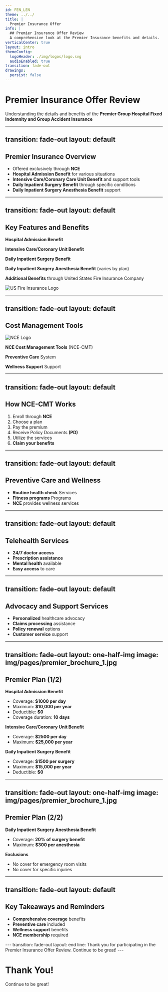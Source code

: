 ```yaml
---
id: FEN_LEN
theme: ../../
title: | 
  Premier Insurance Offer
info: |
  ## Premier Insurance Offer Review
  A comprehensive look at the Premier Insurance benefits and details.
verticalCenter: true
layout: intro
themeConfig:
  logoHeader: ./img/logos/logo.svg
  audioEnabled: true
transition: fade-out
drawings:
  persist: false
---
```


<SlideAudio deckKey="FEN_LEN" />

# Premier Insurance Offer Review

Understanding the details and benefits of the **Premier Group Hospital Fixed Indemnity and Group Accident Insurance**

---
transition: fade-out
layout: default
---

## Premier Insurance Overview

<v-clicks>

- Offered exclusively through **NCE**
- **Hospital Admission Benefit** for various situations
- **Intensive Care/Coronary Care Unit Benefit** and support tools
- **Daily Inpatient Surgery Benefit** through specific conditions
- **Daily Inpatient Surgery Anesthesia Benefit** support

</v-clicks>

---
transition: fade-out
layout: default
---

## Key Features and Benefits

<v-clicks>

**Hospital Admission Benefit**

**Intensive Care/Coronary Unit Benefit**

**Daily Inpatient Surgery Benefit**

**Daily Inpatient Surgery Anesthesia Benefit** (varies by plan)
</v-clicks>

<v-click>

**Additional Benefits** through United States Fire Insurance Company
<div class="grid grid-cols-1 gap-4 items-center px-8 py-4">
  <img src="" class="h-12 mix-blend-multiply" alt="US Fire Insurance Logo">
</div>

</v-click>

---
transition: fade-out
layout: default
---

## Cost Management Tools

<v-click>

<div class="grid grid-cols-1 gap-4 items-center px-8 py-4">
  <img src="" class="h-24 mix-blend-multiply" alt="NCE Logo">
</div>

**NCE Cost Management Tools** (NCE-CMT)
</v-click>

<v-click>

**Preventive Care** System
</v-click>

<v-click>

**Wellness Support** Support
</v-click>

---
transition: fade-out
layout: default
---

## How NCE-CMT Works

<v-clicks>

1. Enroll through **NCE**
2. Choose a plan
3. Pay the premium
4. Receive Policy Documents **(PD)**
5. Utilize the services
6. **Claim your benefits**

</v-clicks>

---
transition: fade-out
layout: default
---

## Preventive Care and Wellness

<v-clicks>

- **Routine health check** Services
- **Fitness programs** Programs
- **NCE** provides wellness services

</v-clicks>

---
transition: fade-out
layout: default
---

## Telehealth Services

<v-clicks>

- **24/7 doctor access**
- **Prescription assistance**
- **Mental health** available
- **Easy access** to care

</v-clicks>

---
transition: fade-out
layout: default
---

## Advocacy and Support Services

<v-clicks>

- **Personalized** healthcare advocacy
- **Claims processing** assistance
- **Policy renewal** options
- **Customer service** support

</v-clicks>

---
transition: fade-out
layout: one-half-img
image: img/pages/premier_brochure_1.jpg
---

## Premier Plan (1/2)

<v-click>

**Hospital Admission Benefit**
- Coverage: **$1000 per day**
- Maximum: **$10,000 per year**
- Deductible: **$0**
- Coverage duration: **10 days**
<Arrow v-bind="{ x1:480, y1:160, x2:560, y2:160, color: 'var(--slidev-theme-accent)' }" />
</v-click>

<v-click>

**Intensive Care/Coronary Unit Benefit**
- Coverage: **$2500 per day**
- Maximum: **$25,000 per year**
<Arrow v-bind="{ x1:480, y1:215, x2:560, y2:215, color: 'var(--slidev-theme-accent)' }" />
</v-click>

<v-click>

**Daily Inpatient Surgery Benefit**
- Coverage: **$1500 per surgery**
- Maximum: **$15,000 per year**
- Deductible: **$0**
<Arrow v-bind="{ x1:480, y1:340, x2:560, y2:340, color: 'var(--slidev-theme-accent)' }" />
</v-click>

---
transition: fade-out
layout: one-half-img
image: img/pages/premier_brochure_1.jpg
---

## Premier Plan (2/2)

<v-click>

**Daily Inpatient Surgery Anesthesia Benefit**
- Coverage: **20% of surgery benefit**
- Maximum: **$300 per anesthesia**
<Arrow v-bind="{ x1:480, y1:370, x2:560, y2:370, color: 'var(--slidev-theme-accent)' }" />
</v-click>

<v-click>

**Exclusions**
- No cover for emergency room visits
- No cover for specific injuries
<Arrow v-bind="{ x1:480, y1:410, x2:560, y2:410, color: 'var(--slidev-theme-accent)' }" />
</v-click>

---
transition: fade-out
layout: default
---

## Key Takeaways and Reminders

<v-clicks>

- **Comprehensive coverage** benefits
- **Preventive care** included
- **Wellness support** benefits
- **NCE membership** required

</v-clicks>
---
transition: fade-out
layout: end
line: Thank you for participating in the Premier Insurance Offer Review. Continue to be great!
---

# Thank You!

Continue to be great!